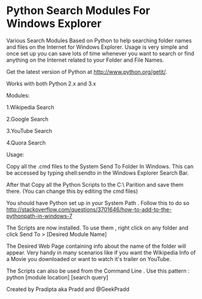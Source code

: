 Python Search Modules For Windows Explorer
=============

Various Search Modules Based on Python to help searching folder names and files on the Internet for Windows Explorer.
Usage is very simple and once set up you can save lots of time whenever you want to search or find anything on the Internet related to your Folder and File Names.

Get the latest version of Python at http://www.python.org/getit/.

Works with both Python 2.x and 3.x

Modules:

1.Wikipedia Search 

2.Google Search

3.YouTube Search

4.Quora Search


Usage:

Copy all the .cmd files to the System Send To Folder In Windows. This can be accessed by typing shell:sendto in the Windows Explorer Search Bar.

After that Copy all the Python Scripts to the C:\ Parition and save them there. (You can change this by editing the cmd files)

You should have Python set up in your System Path . Follow this to do so  http://stackoverflow.com/questions/3701646/how-to-add-to-the-pythonpath-in-windows-7

The Scripts are now installed. To use them , right click on any folder and click Send To > [Desired Module Name]

The Desired Web Page containing info about the name of the folder will appear. Very handy in many scenarios like if you want the Wikipedia Info of a Movie you downloaded or want to watch it's trailer on YouTube.

The Scripts can also be used from the Command Line . Use this pattern :
python [module location] [search query]

Created by Pradipta aka Pradd and @GeekPradd
